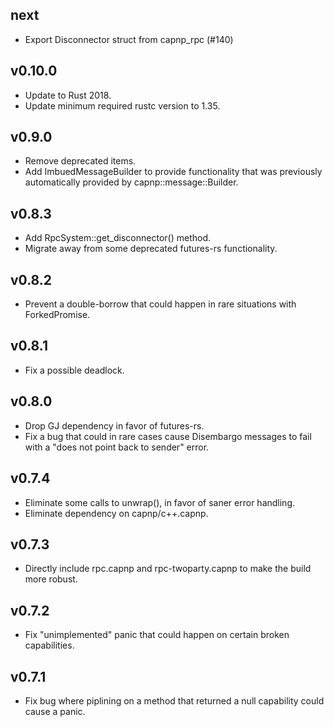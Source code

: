 ## next

- Export Disconnector struct from capnp_rpc (#140)

## v0.10.0
- Update to Rust 2018.
- Update minimum required rustc version to 1.35.

## v0.9.0
- Remove deprecated items.
- Add ImbuedMessageBuilder to provide functionality that was previously automatically provided
  by capnp::message::Builder.

## v0.8.3
- Add RpcSystem::get_disconnector() method.
- Migrate away from some deprecated futures-rs functionality.

## v0.8.2
- Prevent a double-borrow that could happen in rare situations with ForkedPromise.

## v0.8.1
- Fix a possible deadlock.

## v0.8.0
- Drop GJ dependency in favor of futures-rs.
- Fix a bug that could in rare cases cause Disembargo messages to fail with a
  "does not point back to sender" error.

## v0.7.4
- Eliminate some calls to unwrap(), in favor of saner error handling.
- Eliminate dependency on capnp/c++.capnp.

## v0.7.3
- Directly include rpc.capnp and rpc-twoparty.capnp to make the build more robust.

## v0.7.2
- Fix "unimplemented" panic that could happen on certain broken capabilities.

## v0.7.1
- Fix bug where piplining on a method that returned a null capability could cause a panic.
